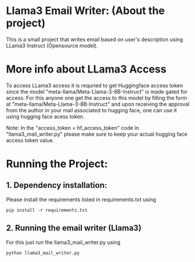 # Llama3 Email Writer: (About the project)
This is a small project that writes email based on user's description using LLama3 Instruct (Opensource model).

# More info about LLama3 Access
To access LLama3 access it is requried to get Huggingface access token since the model "meta-llama/Meta-Llama-3-8B-Instruct" is made gated for access. 
For this anyone one get the access to this model by filling the form at "meta-llama/Meta-Llama-3-8B-Instruct" and upon receiving the approval from the author in your mail associated to hugging face, one can use it using hugging face acess token.

Note: In the "access_token = hf_access_token" code in "llama3_mail_writer.py" please make sure to keep your actual hugging face access token value. 

# Running the Project:
## 1. Dependency installation:
Please install the requirements listed in requirements.txt using 

```pip install -r requirements.txt```

## 2. Running the email writer (Llama3)
For this just run the llama3_mail_writer.py using

```python llama3_mail_writer.py```
